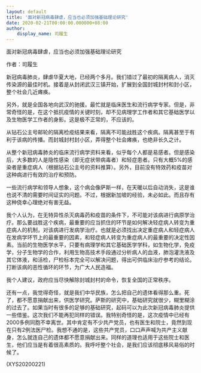 ```yaml
---
layout: default
title: '面对新冠病毒肆虐，应当也必须加强基础理论研究'
date: 2020-02-21T00:00:00.000000+08:00
author:
    display_name: 司履生
---
```


面对新冠病毒肆虐，应当也必须加强基础理论研究

作者：司履生

新冠病毒肺炎，肆虐华夏大地，已经两个多月。我们错过了最初的隔离病人，消灭传染源的最佳时机。接着是从封闭武汉三镇开始，扩展到全国封城封村和封小区，整个社会几近瘫痪。

另外，就是全国各地向武汉的驰援。最忙就是临床医生和流行病学专家。但是，非常奇怪的是，在这个抵抗疫情的关键时刻，却不见病理学工作者和其它基础医学以及生物医学工作者的身影。这是极不正常的，不应该的。

从钻石公主号邮轮的隔离检疫结果来看，隔离不可能战胜这个疾病。隔离甚至于有利于该病的传播。而封城封村封小区，弄得整个社会瘫痪，也绝非长久之计。

从整个新冠病毒肺炎的临床流行病学资料来看，似乎每个人都是易感者。但是感染后，大多数的人是隐性感染（即无症状带病毒者）和轻症患者。只有大概5%的感染者是重症病人（根据钻石公主号的资料推算）。另外，目前没有特效药和疫苗对这种病进行有效的治疗和预防。

一些流行病学和领导人想象，这个病会像萨斯一样，在天暖以后自动消失，这是谁也说不清的需要时间证实的问题。不过，根据新加坡的经验，未必如此。而且存有这种侥幸心理绝对有害无益。

我个人认为，在无特异性杀灭病毒药和疫苗的条件下，不可能对该病进行病原学治疗。那么要战胜这个疾病，最重要的应当抓住的环节是如何解决轻症病人转变为重症病人的机制，对该病进行发病学治疗。也就是必须找出决定重症病人和轻症病人在发病学环节上的最重要的因素，和轻症病人转变为重症病人的最重要的决定性因素。当前的生物医学水平，只要有病理学和其它基础医学学科，如生物化学，免疫学，分子生物学的合作，利用生物高技术手段通过分析病人的血液，肺泡灌洗液及其它体液，和活检，尸检标本完全可以解决问题，得出可供临床治疗参考的结论。打断该病的恶性循环的环节，为广大人民造福。

我个人建议，政府应当尽快解除封城封村的命令，恢复全国的正常秩序。

还有一点，我觉得奇怪，就是我们中华民族，怎么把自己的遗体看得那么重。死了，都不愿意捐献出来，供医学研究。萨斯的研究中，基础研究就很少，糊里糊涂的过去了。如果当时有很多的足够的基础研究，起码可以为此次新冠病毒肺炎提供一些借鉴。这次我们不能再犯同样的错误。我特别奇怪的是，这次疫情中已经有2000多例同胞不幸离世。其中肯定有不少共产党员，也有医生和院士，竟然到现在只有2例法医尸检。我想不通的是，这些共产党员，口口声声喊为共产主义献身，怎么就连自己的遗体都不愿意捐献出来。同样的道理也适用于这些院士和医生，他们应当是有着很高素质的。我呼吁整个社会，是我们应该彻底移风易俗的时候了。

(XYS20200221)

